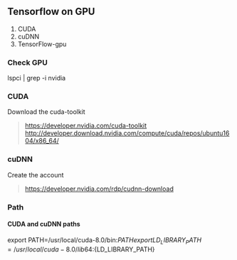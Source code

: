 ## Tensorflow on GPU

1. CUDA
2. cuDNN
3. TensorFlow-gpu


### Check GPU
lspci | grep -i nvidia

### CUDA
Download the cuda-toolkit
> https://developer.nvidia.com/cuda-toolkit
> http://developer.download.nvidia.com/compute/cuda/repos/ubuntu1604/x86_64/

### cuDNN
Create the account
> https://developer.nvidia.com/rdp/cudnn-download


### Path
#### CUDA and cuDNN paths
export PATH=/usr/local/cuda-8.0/bin:${PATH}  
export LD_LIBRARY_PATH=/usr/local/cuda-8.0/lib64:${LD_LIBRARY_PATH}
